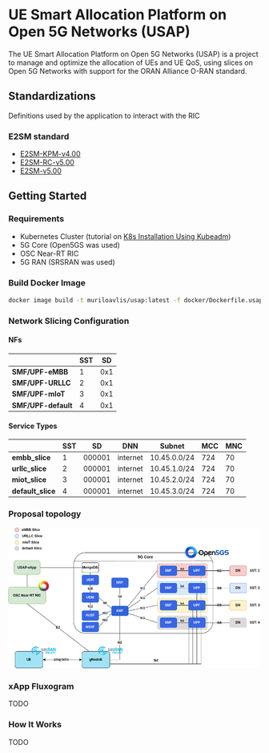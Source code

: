 # UE Smart Allocation Platform on Open 5G Networks (USAP)

The UE Smart Allocation Platform on Open 5G Networks (USAP) is a project to manage and optimize the allocation of UEs and UE QoS, using slices on Open 5G Networks with support for the ORAN Alliance O-RAN standard.

<!-- ## Tutorials

### 5GC

1. [OAI-CN Deployment](docs/oai-cn/oai_cn_deploy.md)
2. [Open5GS-CN Deployment](docs/open5gs-cn/open5gs_deploy.md)

### RAN

1. [OAI-RAN gNB Deployment](docs/oai-ran/gnb_deploy.md)
2. [OAI-RAN NR-UE Deployment](docs/oai-ran/nr_ue_deploy.md)
3. [SRS-RAN 5G gNB + UE Deployment](./docs/srsran/srsran5g_zmq_deploy.md)

### RIC

1. [OSC Near-RT RIC Deployment](docs/osc-ric/osc_nrt_ric_deploy.md) -->

## Standardizations

Definitions used by the application to interact with the RIC

### E2SM standard

- [E2SM-KPM-v4.00](oranASN1Coder/asn1/e2sm/e2sm-kpm-v4.00.asn)
- [E2SM-RC-v5.00](oranASN1Coder/asn1/e2sm/e2sm-rc-v5.00.asn)
- [E2SM-v5.00](oranASN1Coder/asn1/e2sm/e2sm-v5.00.asn)

<!-- ### 3GPP NG Application Protocol (NGAP) Release 17

- [NGAP-CommonDataTypes](ngap/asn1/rel-18_2/NGAP-CommonDataTypes.asn)
- [NGAP-Constants](ngap/asn1/rel-18_2/NGAP-Constants.asn)
- [NGAP-Containers](ngap/asn1/rel-18_2/NGAP-Containers.asn)
- [NGAP-IEs](ngap/asn1/rel-18_2/NGAP-IEs.asn)
- [NGAP-PDU-Contents](ngap/asn1/rel-18_2/NGAP-PDU-Contents.asn)
- [NGAP-PDU-Descriptions](ngap/asn1/rel-18_2/NGAP-PDU-Descriptions.asn) -->

## Getting Started

### Requirements

- Kubernetes Cluster (tutorial on [K8s Installation Using Kubeadm](https://github.com/muriloAvlis/k8s-utils/blob/main/docs/cluster_deploy/kubeadm/install.md))
- 5G Core (Open5GS was used)
- OSC Near-RT RIC
- 5G RAN (SRSRAN was used)

### Build Docker Image

```sh
docker image build -t muriloavlis/usap:latest -f docker/Dockerfile.usap .
```

### Network Slicing Configuration

#### NFs

|                    | **SST** | **SD** |
|--------------------|---------|--------|
| **SMF/UPF-eMBB**     | 1       | 0x1  | 
| **SMF/UPF-URLLC**    | 2       | 0x1  |
| **SMF/UPF-mIoT**     | 3       | 0x1  |
| **SMF/UPF-default**  | 4       | 0x1  |

#### Service Types 

|                    | **SST** | **SD** | **DNN** | **Subnet**  | **MCC** | **MNC** |
|--------------------|---------|--------|---------|-------------|---------|---------|
| **embb_slice**     | 1       | 000001 | internet  | 10.45.0.0/24 |   724   |   70    |
| **urllc_slice**    | 2       | 000001 | internet  | 10.45.1.0/24 |   724   |   70    |
| **miot_slice**     | 3       | 000001 | internet  | 10.45.2.0/24 |   724   |   70    |
| **default_slice**  | 4       | 000001 | internet  | 10.45.3.0/24 |   724   |   70    |

### Proposal topology

![proposal-topology-v1](./assets/images/proposal_topology.png)

### xApp Fluxogram

TODO

### How It Works

TODO